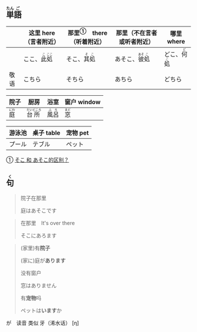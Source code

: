 ## <ruby><rb>単</rb><rt>たん</rt></ruby><ruby><rb>語</rb><rt>ご</rt></ruby>

|      | 这里 here（言者附近）                           | <a>那里</a><sup>①</sup>　there（听着附近）    | 那里（不在言者或听者附近）                        | 哪里 where                                    |
| ---- | ----------------------------------------------- | --------------------------------------------- | ------------------------------------------------- | --------------------------------------------- |
|      | ここ、<ruby>此<rt>こ</rt>処<rt>ここ</rt></ruby> | そこ、<ruby>其<rt>そ</rt>処<rt>こ</rt></ruby> | あそこ、<ruby>彼<rt>あそ</rt>処<rt>こ</rt></ruby> | どこ、<ruby>何<rt>ど</rt>処<rt>こ</rt></ruby> |
| 敬语 | こちら                                          | そちら                                        | あちら                                            | どちら                                        |

| 院子                                  | 厨房                                          | 浴室                                    | 窗户 window                           |
| ------------------------------------- | --------------------------------------------- | --------------------------------------- | ------------------------------------- |
| <ruby><rb>庭</rb><rt>にわ</rt></ruby> | <ruby>台<rt>だい</rt>所<rt>どころ</rt></ruby> | <ruby><rb>風呂</rb><rt>ふろ</rt></ruby> | <ruby><rb>窓</rb><rt>まど</rt></ruby> |

| 游泳池 | 桌子 table | 宠物 pet |
| ------ | ---------- | -------- |
| プール | テブル     | ペット   |

① [そこ 和 あそこ的区别？](https://www.zhihu.com/question/41851055 '知乎：そこ 和 あそこ的区别？')



## <ruby><rb>句</rb><rt>く</rt></ruby>

> 院子在那里
>
> 庭はあそこです

> 在那里　It's over there
>
> そこにあろます

> (家里)有**院子**
>
> (家に)庭が**あります**
>
> 没有窗户
>
> 窓はありません
>
> 有**宠物**吗
>
> ペットは**います**か



が　读音 类似 牙（浠水话） [η]
